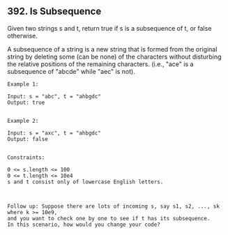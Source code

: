 ## 392. Is Subsequence
Given two strings s and t, return true if s is a subsequence of t, or false otherwise.

A subsequence of a string is a new string that is formed from the original string by deleting some 
(can be none) of the characters without disturbing the relative positions of the remaining characters.
(i.e., "ace" is a subsequence of "abcde" while "aec" is not).

```
Example 1:

Input: s = "abc", t = "ahbgdc"
Output: true


Example 2:

Input: s = "axc", t = "ahbgdc"
Output: false
 

Constraints:

0 <= s.length <= 100
0 <= t.length <= 10e4
s and t consist only of lowercase English letters.
 


Follow up: Suppose there are lots of incoming s, say s1, s2, ..., sk where k >= 10e9, 
and you want to check one by one to see if t has its subsequence. 
In this scenario, how would you change your code?

```